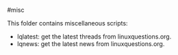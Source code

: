 #misc

This folder contains miscellaneous scripts:

- lqlatest: get the latest threads from linuxquestions.org.
- lqnews: get the latest news from linuxquestions.org.
